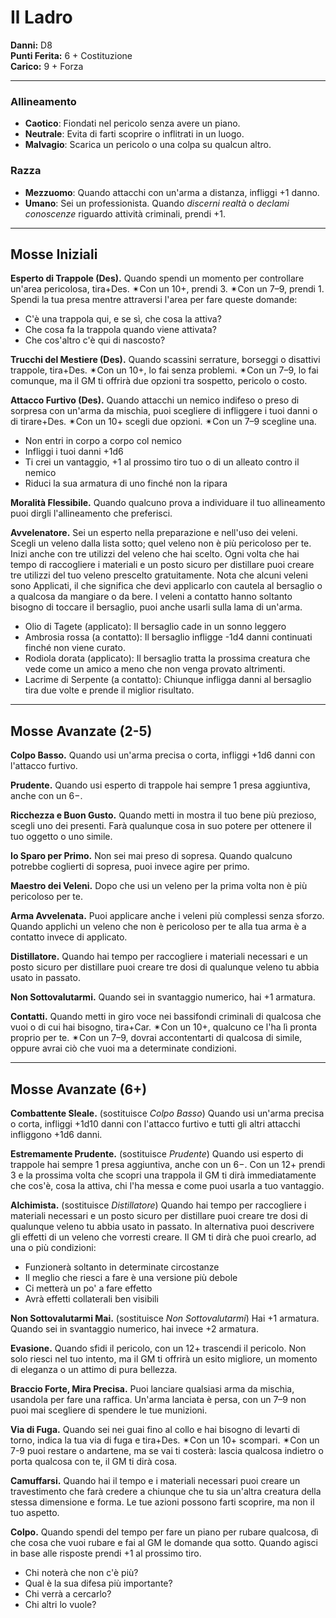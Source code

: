 # Il Ladro

**Danni:** D8  
**Punti Ferita:** 6 + Costituzione  
**Carico:** 9 + Forza

<hr>

### **Allineamento**
- **Caotico**: Fiondati nel pericolo senza avere un piano.
- **Neutrale**: Evita di farti scoprire o inflitrati in un luogo.
- **Malvagio**: Scarica un pericolo o una colpa su qualcun altro.

### **Razza**
- **Mezzuomo**: Quando attacchi con un'arma a distanza, infliggi +1 danno.
- **Umano**: Sei un professionista. Quando *discerni realtà* o *declami conoscenze* riguardo attività criminali, prendi +1.
<hr>

## Mosse Iniziali

**Esperto di Trappole (Des).**
Quando spendi un momento per controllare un'area pericolosa, tira+Des. ✴Con un 10+, prendi 3. ✴Con un 7–9, prendi 1.
Spendi la tua presa mentre attraversi l'area per fare queste domande:

- C'è una trappola qui, e se sì, che cosa la attiva?
- Che cosa fa la trappola quando viene attivata?
- Che cos'altro c'è qui di nascosto?

**Trucchi del Mestiere (Des).**
Quando scassini serrature, borseggi o disattivi trappole, tira+Des. ✴Con un 10+, lo fai senza problemi. ✴Con un 7–9, lo fai comunque, ma il GM ti offrirà due opzioni tra sospetto, pericolo o costo.

**Attacco Furtivo (Des).**
Quando attacchi un nemico indifeso o preso di sorpresa con un'arma da mischia, puoi scegliere di infliggere i tuoi danni o di tirare+Des.
✴Con un 10+ scegli due opzioni.
✴Con un 7–9 scegline una.

- Non entri in corpo a corpo col nemico
- Infliggi i tuoi danni +1d6
- Ti crei un vantaggio, +1 al prossimo tiro tuo o di un alleato contro il nemico
- Riduci la sua armatura di uno finché non la ripara

**Moralità Flessibile.**
Quando qualcuno prova a individuare il tuo allineamento puoi dirgli l'allineamento che preferisci.

**Avvelenatore.**
Sei un esperto nella preparazione e nell'uso dei veleni. Scegli un veleno dalla lista sotto; quel veleno non è più pericoloso per te. Inizi anche con tre utilizzi del veleno che hai scelto. Ogni volta che hai tempo di raccogliere i materiali e un posto sicuro per distillare puoi creare tre utilizzi del tuo veleno prescelto gratuitamente. Nota che alcuni veleni sono Applicati, il che significa che devi applicarlo con cautela al bersaglio o a qualcosa da mangiare o da bere. I veleni a contatto hanno soltanto bisogno di toccare il bersaglio, puoi anche usarli sulla lama di un'arma.

- Olio di Tagete (applicato): Il bersaglio cade in un sonno leggero
- Ambrosia rossa (a contatto): Il bersaglio infligge -1d4 danni continuati finché non viene curato.
- Rodiola dorata (applicato): Il bersaglio tratta la prossima creatura che vede come un amico a meno che non venga provato altrimenti.
- Lacrime di Serpente (a contatto): Chiunque infligga danni al bersaglio tira due volte e prende il miglior risultato.

<hr>

## Mosse Avanzate (2-5)

**Colpo Basso.**
Quando usi un'arma precisa o corta, infliggi +1d6 danni con l'attacco furtivo.

**Prudente.**
Quando usi esperto di trappole hai sempre 1 presa aggiuntiva, anche con un 6−.

**Ricchezza e Buon Gusto.**
Quando metti in mostra il tuo bene più prezioso, scegli uno dei presenti. Farà qualunque cosa in suo potere per ottenere il tuo oggetto o uno simile.

**Io Sparo per Primo.**
Non sei mai preso di sopresa. Quando qualcuno potrebbe coglierti di sopresa, puoi invece agire per primo.

**Maestro dei Veleni.**
Dopo che usi un veleno per la prima volta non è più pericoloso per te.

**Arma Avvelenata.**
Puoi applicare anche i veleni più complessi senza sforzo. Quando applichi un veleno che non è pericoloso per te alla tua arma è a contatto invece di applicato.

**Distillatore.**
Quando hai tempo per raccogliere i materiali necessari e un posto sicuro per distillare puoi creare tre dosi di qualunque veleno tu abbia usato in passato.

**Non Sottovalutarmi.**
Quando sei in svantaggio numerico, hai +1 armatura.

**Contatti.**
Quando metti in giro voce nei bassifondi criminali di qualcosa che vuoi o di cui hai bisogno, tira+Car.
✴Con un 10+, qualcuno ce l'ha lì pronta proprio per te.
✴Con un 7–9, dovrai accontentarti di qualcosa di simile, oppure avrai ciò che vuoi ma a determinate condizioni.

<hr>

## Mosse Avanzate (6+)

**Combattente Sleale.**
(sostituisce *Colpo Basso*)
Quando usi un'arma precisa o corta, infliggi +1d10 danni con l'attacco furtivo e tutti gli altri attacchi infliggono +1d6 danni.

**Estremamente Prudente.**
(sostituisce *Prudente*)
Quando usi esperto di trappole hai sempre 1 presa aggiuntiva, anche con un 6−. Con un 12+ prendi 3 e la prossima volta che scopri una trappola il GM ti dirà immediatamente che cos'è, cosa la attiva, chi l'ha messa e come puoi usarla a tuo vantaggio.

**Alchimista.**
(sostituisce *Distillatore*)
Quando hai tempo per raccogliere i materiali necessari e un posto sicuro per distillare puoi creare tre dosi di qualunque veleno tu abbia usato in passato. In alternativa puoi descrivere gli effetti di un veleno che vorresti creare. Il GM ti dirà che puoi crearlo, ad una o più condizioni:

- Funzionerà soltanto in determinate circostanze
- Il meglio che riesci a fare è una versione più debole
- Ci metterà un po' a fare effetto
- Avrà effetti collaterali ben visibili

**Non Sottovalutarmi Mai.**
(sostituisce *Non Sottovalutarmi*)
Hai +1 armatura. Quando sei in svantaggio numerico, hai invece +2 armatura.

**Evasione.**
Quando sfidi il pericolo, con un 12+ trascendi il pericolo. Non solo riesci nel tuo intento, ma il GM ti offrirà un esito migliore, un momento di eleganza o un attimo di pura bellezza.

**Braccio Forte, Mira Precisa.**
Puoi lanciare qualsiasi arma da mischia, usandola per fare una raffica. Un'arma lanciata è persa, con un 7–9 non puoi mai scegliere di spendere le tue munizioni.

**Via di Fuga.**
Quando sei nei guai fino al collo e hai bisogno di levarti di torno, indica la tua via di fuga e tira+Des.
✴Con un 10+ scompari.
✴Con un 7-9 puoi restare o andartene, ma se vai ti costerà: lascia qualcosa indietro o porta qualcosa con te, il GM ti dirà cosa.

**Camuffarsi.**
Quando hai il tempo e i materiali necessari puoi creare un travestimento che farà credere a chiunque che tu sia un'altra creatura della stessa dimensione e forma. Le tue azioni possono farti scoprire, ma non il tuo aspetto.

**Colpo.**
Quando spendi del tempo per fare un piano per rubare qualcosa, dì che cosa che vuoi rubare e fai al GM le domande qua sotto. Quando agisci in base alle risposte prendi +1 al prossimo tiro.

- Chi noterà che non c'è più?
- Qual è la sua difesa più importante?
- Chi verrà a cercarlo?
- Chi altri lo vuole?